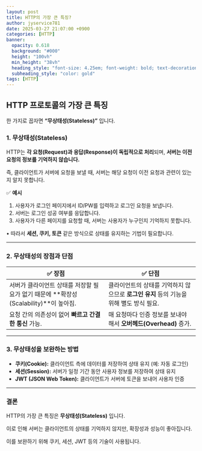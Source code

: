 ```yaml
---
layout: post
title: HTTP의 가장 큰 특징?
author: jyservice781 
date: 2025-03-27 21:07:00 +0900 
categories: [HTTP]
banner:
  opacity: 0.618
  background: "#000"
  height: "100vh"
  min_height: "38vh"
  heading_style: "font-size: 4.25em; font-weight: bold; text-decoration: underline"
  subheading_style: "color: gold"
tags: [HTTP]
---
```


## HTTP 프로토콜의 가장 큰 특징

한 가지로 꼽자면 **“무상태성(Stateless)”** 입니다.



### 1. 무상태성(Stateless)

HTTP는 **각 요청(Request)과 응답(Response)이 독립적으로 처리**되며, **서버는 이전 요청의 정보를 기억하지 않습니다.**

즉, 클라이언트가 서버에 요청을 보낼 때, 서버는 해당 요청이 이전 요청과 관련이 있는지 알지 못합니다.

✅ **예시**

1. 사용자가 로그인 페이지에서 ID/PW를 입력하고 로그인 요청을 보냅니다.
2. 서버는 로그인 성공 여부를 응답합니다.
3. 사용자가 다른 페이지를 요청할 때, 서버는 사용자가 누구인지 기억하지 못합니다.

• 따라서 **세션, 쿠키, 토큰** 같은 방식으로 상태를 유지하는 기법이 필요합니다.

---

### 2. 무상태성의 장점과 단점

| **✅ 장점** | **✅ 단점** |
| --- | --- |
| 서버가 클라이언트 상태를 저장할 필요가 없기 때문에 **확장성(Scalability)**이 높아짐. | 클라이언트의 상태를 기억하지 않으므로 **로그인 유지** 등의 기능을 위해 별도 방식 필요. |
| 요청 간의 의존성이 없어 **빠르고 간결한 통신** 가능. | 매 요청마다 인증 정보를 보내야 해서 **오버헤드(Overhead)** 증가. |

---

### 3. 무상태성을 보완하는 방법

- **쿠키(Cookie):** 클라이언트 측에 데이터를 저장하여 상태 유지 (예: 자동 로그인)
- **세션(Session):** 서버가 일정 기간 동안 사용자 정보를 저장하여 상태 유지
- **JWT (JSON Web Token):** 클라이언트가 서버에 토큰을 보내어 사용자 인증

---

### 결론

HTTP의 가장 큰 특징은 **무상태성(Stateless)** 입니다.

이로 인해 서버는 클라이언트의 상태를 기억하지 않지만, 확장성과 성능이 좋아집니다.

이를 보완하기 위해 쿠키, 세션, JWT 등의 기술이 사용됩니다.